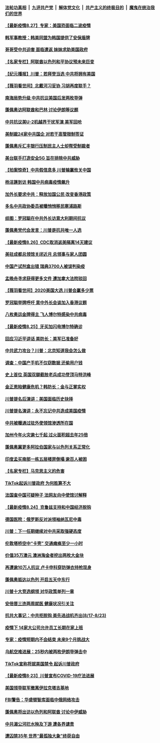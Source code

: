 ####  [法轮功真相](../../../../basic/blob/master/README.md?t=08271231) &nbsp;|&nbsp; [九评共产党](../../../../9ping.md/blob/master/README.md?t=08271231) &nbsp;|&nbsp; [解体党文化](../../../../jtdwh.md/blob/master/README.md?t=08271231)  &nbsp;|&nbsp; [共产主义的终极目的](../../../../gczydzjmd.md/blob/master/README.md?t=08271231) &nbsp;|&nbsp; [魔鬼在统治我们的世界](../../../../mgztzwmdsj.md/blob/master/README.md?t=08271231) 

#### [【最新疫情8.27】专家：美国恐面临二波疫情](../pages/nsc418/n12360219.md?t=08271231) 

#### [韩军事教授：韩美同盟为韩国提供了安保盾牌](../pages/nsc418/n12358487.md?t=08271231) 

#### [哥哥受中共迫害 面临遣返 妹妹求助美国政府](../pages/nsc418/n12356647.md?t=08271231) 

#### [【名家专栏】阿联酋以色列和平协议预未来巨变](../pages/nsc418/n12359064.md?t=08271231) 

#### [【纪元播报】川普：若拜登当选 中共将拥有美国](../pages/nsc418/n12358421.md?t=08271231) 

#### [【薇羽看世间】北戴河习妥协 习胡再度联手？](../pages/nsc418/n12359264.md?t=08271231) 

#### [南海局势升级 中共抗议美国后发两枚导弹](../pages/nsc418/n12359460.md?t=08271231) 

#### [蓬佩奥访阿联酋和巴林 讨论伊朗等议题](../pages/nsc418/n12359446.md?t=08271231) 

#### [中共抗议美U-2机越界干扰军演 美军回呛](../pages/nsc418/n12359269.md?t=08271231) 

#### [美制裁24家中共国企 对若干高管限制签证](../pages/nsc418/n12359211.md?t=08271231) 

#### [蓬佩奥斥汇丰银行压制民主人士却帮受制裁者](../pages/nsc418/n12359060.md?t=08271231) 

#### [美台联手打造安全5G 旨在排除中共威胁](../pages/nsc418/n12359009.md?t=08271231) 

#### [【拍案惊奇】中共假信息多 川普输赢攸关中国](../pages/nsc418/n12357890.md?t=08271231) 

#### [杨洁篪到访 韩国中共病毒疫情飙升](../pages/nsc418/n12358393.md?t=08271231) 

#### [加外长要求中共：释放加国公民 改变香港政策](../pages/nsc418/n12358587.md?t=08271231) 

#### [多名中共政协委员被曝悄悄移民塞浦路斯](../pages/nsc418/n12358529.md?t=08271231) 

#### [组图：罗冠聪在中共外长访意大利期间抗议](../pages/nsc418/n12358339.md?t=08271231) 

#### [蓬佩奥党代会发言：川普是抗共唯一人选](../pages/nsc418/n12358466.md?t=08271231) 

#### [【最新疫情8.26】CDC取消返美隔离14天建议](../pages/nsc418/n12357371.md?t=08271231) 

#### [美驻成都总领馆关闭近月 总领事与家人团圆](../pages/nsc418/n12357872.md?t=08271231) 

#### [中国产试剂盒出错 瑞典3700人被误判染疫](../pages/nsc418/n12357622.md?t=08271231) 

#### [孟晚舟寻求获得更多文件 遭加拿大法院驳回](../pages/nsc418/n12357303.md?t=08271231) 

#### [【薇羽看世间】2020美国大选 川普会赢多少票](../pages/nsc418/n12357023.md?t=08271231) 

#### [罗冠聪举牌呼吁 意中外长会谈加入香港议题](../pages/nsc418/n12357112.md?t=08271231) 

#### [八枚奥运金牌得主 飞人博尔特感染中共病毒](../pages/nsc418/n12357173.md?t=08271231) 

#### [【最新疫情8.25】牙买加闪电博尔特确诊](../pages/nsc418/n12354975.md?t=08271231) 

#### [回应习近平讲话 美防长：美军已准备好](../pages/nsc418/n12356886.md?t=08271231) 

#### [中共武力攻台？川普：北京知道我会怎么做](../pages/nsc418/n12356694.md?t=08271231) 

#### [调查：中国产手机不仅窃数据 还偷用户钱](../pages/nsc418/n12356615.md?t=08271231) 

#### [史上首位 英国双腿截肢老兵成功登顶马特洪峰](../pages/nsc418/n12354017.md?t=08271231) 

#### [金正恩陷健康危机？韩防长：金与正掌实权](../pages/nsc418/n12356273.md?t=08271231) 

#### [川普提名后演讲：美国面临历史抉择](../pages/nsc418/n12356381.md?t=08271231) 

#### [川普提名演讲：永不忘记中共造成美国疫情](../pages/nsc418/n12355919.md?t=08271231) 

#### [中共被曝通过驻外使领馆渗透所在国](../pages/nsc418/n12355241.md?t=08271231) 

#### [加州今年火灾逾七千起 过火面积超去年25倍](../pages/nsc418/n12354964.md?t=08271231) 

#### [蓬佩奥冀更多阿拉伯国家与以色列关系正常化](../pages/nsc418/n12354674.md?t=08271231) 

#### [印度孟买南部一栋五层楼房倒塌 逾百人被困](../pages/nsc418/n12354708.md?t=08271231) 

#### [【名家专栏】马克思主义的危害](../pages/nsc418/n12351544.md?t=08271231) 

#### [TikTok起诉川普政府 为何胜算不大](../pages/nsc418/n12354562.md?t=08271231) 

#### [法国查中国可疑种子 法网友向中使馆讨解释](../pages/nsc418/n12353713.md?t=08271231) 

#### [【最新疫情8.24】克鲁兹支持和中国经济脱钩](../pages/nsc418/n12349390.md?t=08271231) 

#### [德国医院：俄罗斯反对派领袖纳瓦尼中毒](../pages/nsc418/n12354173.md?t=08271231) 

#### [川普：下一任期继续对中共采取强硬态度](../pages/nsc418/n12354147.md?t=08271231) 

#### [伦敦塔桥空中“卡壳” 交通瘫痪至少一小时](../pages/nsc418/n12353109.md?t=08271231) 

#### [价值35万澳元 澳洲淘金者挖出两枚大金块](../pages/nsc418/n12352814.md?t=08271231) 

#### [再遭逾10万人抗议 卢卡申科穿防弹衣持枪现身](../pages/nsc418/n12353867.md?t=08271231) 

#### [蓬佩奥抵达以色列 开启五天中东行](../pages/nsc418/n12353828.md?t=08271231) 

#### [川普十大竞选纲领 对华政策单列一章](../pages/nsc418/n12353401.md?t=08271231) 

#### [安倍晋三连两周就医 健康状况引关注](../pages/nsc418/n12352687.md?t=08271231) 

#### [抗共大事记：中共拒脱钩 美先进战机齐出(8/17-8/23)](../pages/nsc418/n12351944.md?t=08271231) 

#### [疫情下 14家大公司允许员工长期在家上班](../pages/nsc418/n12338931.md?t=08271231) 

#### [专家：疫情短期内不会结束 未来9个月挑战大](../pages/nsc418/n12352143.md?t=08271231) 

#### [乌航空难进展：25秒内被两枚伊朗导弹击中](../pages/nsc418/n12352089.md?t=08271231) 

#### [TikTok宣称将就美国禁令 起诉川普政府](../pages/nsc418/n12351752.md?t=08271231) 

#### [【最新疫情8·23】川普宣布COVID-19疗法进展](../pages/nsc418/n12346962.md?t=08271231) 

#### [美国领导联军撤离伊拉克塔吉基地](../pages/nsc418/n12351654.md?t=08271231) 

#### [FBI警告：华盛顿智库面临中俄网络攻击](../pages/nsc418/n12351494.md?t=08271231) 

#### [蓬佩奥将出访以色列和阿联酋 讨论中伊威胁](../pages/nsc418/n12350619.md?t=08271231) 

#### [中共湄公河拦水殃及下游 遭各界谴责](../pages/nsc418/n12350319.md?t=08271231) 

#### [遭囚禁35年 世界“最孤独大象”终获自由](../pages/nsc418/n12350013.md?t=08271231) 

